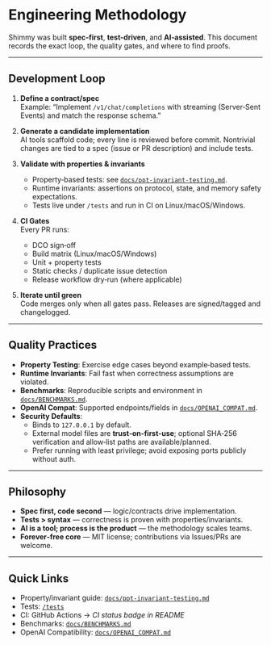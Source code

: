 # Engineering Methodology

Shimmy was built **spec-first**, **test-driven**, and **AI‑assisted**. This document records the exact loop, the quality gates, and where to find proofs.

---

## Development Loop

1. **Define a contract/spec**  
   Example: “Implement `/v1/chat/completions` with streaming (Server‑Sent Events) and match the response schema.”

2. **Generate a candidate implementation**  
   AI tools scaffold code; every line is reviewed before commit. Nontrivial changes are tied to a spec (issue or PR description) and include tests.

3. **Validate with properties & invariants**  
   - Property‑based tests: see [`docs/ppt-invariant-testing.md`](./ppt-invariant-testing.md).  
   - Runtime invariants: assertions on protocol, state, and memory safety expectations.  
   - Tests live under `/tests` and run in CI on Linux/macOS/Windows.

4. **CI Gates**  
   Every PR runs:  
   - DCO sign‑off  
   - Build matrix (Linux/macOS/Windows)  
   - Unit + property tests  
   - Static checks / duplicate issue detection  
   - Release workflow dry‑run (where applicable)

5. **Iterate until green**  
   Code merges only when all gates pass. Releases are signed/tagged and changelogged.

---

## Quality Practices

- **Property Testing**: Exercise edge cases beyond example‑based tests.  
- **Runtime Invariants**: Fail fast when correctness assumptions are violated.  
- **Benchmarks**: Reproducible scripts and environment in [`docs/BENCHMARKS.md`](./BENCHMARKS.md).  
- **OpenAI Compat**: Supported endpoints/fields in [`docs/OPENAI_COMPAT.md`](./OPENAI_COMPAT.md).  
- **Security Defaults**:  
  - Binds to `127.0.0.1` by default.  
  - External model files are **trust‑on‑first‑use**; optional SHA‑256 verification and allow‑list paths are available/planned.  
  - Prefer running with least privilege; avoid exposing ports publicly without auth.

---

## Philosophy

- **Spec first, code second** — logic/contracts drive implementation.  
- **Tests > syntax** — correctness is proven with properties/invariants.  
- **AI is a tool; process is the product** — the methodology scales teams.  
- **Forever‑free core** — MIT license; contributions via Issues/PRs are welcome.

---

## Quick Links

- Property/invariant guide: [`docs/ppt-invariant-testing.md`](./ppt-invariant-testing.md)  
- Tests: [`/tests`](../tests)  
- CI: GitHub Actions → _CI status badge in README_  
- Benchmarks: [`docs/BENCHMARKS.md`](./BENCHMARKS.md)  
- OpenAI Compatibility: [`docs/OPENAI_COMPAT.md`](./OPENAI_COMPAT.md)
